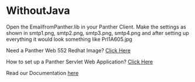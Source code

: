 # WithoutJava
Open the EmailfromPanther.lib in your Panther Client. Make the settings as shown in smtp1.png, smtp2.png, smtp3.png, smtp4.png and after setting up everything it would look something like Prl1A605.jpg

Need a Panther Web 552 Redhat Image? [Click Here](https://hub.docker.com/r/prolificspanther/pantherweb "Named link title") 

How to set up a Panther Servlet Web Application? [Click Here](https://github.com/ProlificsPanther/PantherWeb/releases "Named link title")

Read our Documentation [here](https://docs.prolifics.com)
